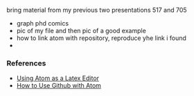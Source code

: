 bring material from my previous two presentations 517 and 705
- graph phd comics
- pic of my file and then pic of a good example
- how to link atom with repository, reproduce yhe link i found
-


### References
- [Using Atom as a Latex Editor](https://medium.com/@lucasrebscher/using-atom-as-a-latex-editor-93756de3d726)
- [How to Use Github with Atom](https://vwannabe.com/2016/05/26/how-to-use-github-and-atom/)
